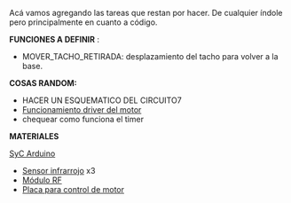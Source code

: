   
Acá vamos agregando las tareas que restan por hacer. De cualquier índole pero principalmente en cuanto a código.


**FUNCIONES A DEFINIR** :

- MOVER_TACHO_RETIRADA: desplazamiento del tacho para volver a la base.

**COSAS RANDOM:**

- HACER UN ESQUEMATICO DEL CIRCUITO7
- [Funcionamiento driver del motor](https://www.youtube.com/watch?v=c0L4gNKwjRw)
- chequear como funciona el timer

**MATERIALES**

[SyC Arduino](http://www.sycelectronica.com.ar/arduinoyraspberry.php#SENSORES)
- [Sensor infrarrojo](http://www.sycelectronica.com.ar/articulo.php?codigo=AR-INFRA) x3
- [Módulo RF](http://www.sycelectronica.com.ar/articulo.php?codigo=AR-NRF24L01) 
- [Placa para control de motor](http://www.sycelectronica.com.ar/articulo.php?codigo=AR-L298SHIELD)


